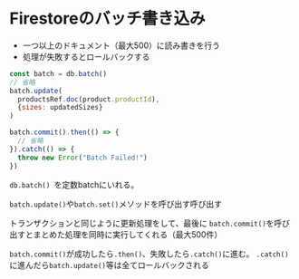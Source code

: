 # Firestoreのバッチ書き込み

- 一つ以上のドキュメント（最大500）に読み書きを行う
- 処理が失敗するとロールバックする

```js
const batch = db.batch() 
// 省略
batch.update(
  productsRef.doc(product.productId),
  {sizes: updatedSizes}
)

batch.commit().then(() => {
  // 省略
}).catch(() => { 
  throw new Error("Batch Failed!")
})
```

`db.batch() `を定数batchにいれる。

`batch.update()`や`batch.set()`メソッドを呼び出す呼び出す

トランザクションと同じように更新処理をして、最後に
`batch.commit()`を呼び出すとまとめた処理を同時に実行してくれる（最大500件）

`batch.commit()`が成功したら`.then()`、失敗したら`.catch()`に進む。
`.catch()`に進んだら`batch.update()`等は全てロールバックされる